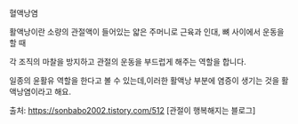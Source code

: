 혈액낭염

활액낭이란 소량의 관절액이 들어있는 얇은 주머니로 근육과 인대, 뼈 사이에서 운동을 할 때

각 조직의 마찰을 방지하고 관절의 운동을 부드럽게 해주는 역할을 합니다.

일종의 윤활유 역할을 한다고 볼 수 있는데,이러한 활액낭 부분에 염증이 생기는 것을 활액낭염이라고 해요. 



출처: https://sonbabo2002.tistory.com/512 [관절이 행복해지는 블로그]